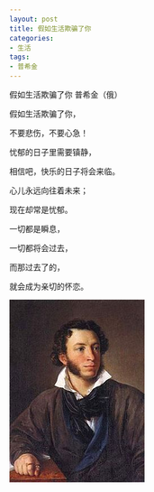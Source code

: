 ```yaml
---
layout: post
title: 假如生活欺骗了你
categories: 
- 生活
tags: 
- 普希金
---
```


假如生活欺骗了你   普希金（俄）

假如生活欺骗了你，

不要悲伤，不要心急！

忧郁的日子里需要镇静，

相信吧，快乐的日子将会来临。

心儿永远向往着未来；

现在却常是忧郁。

一切都是瞬息，

一切都将会过去，

而那过去了的，

就会成为亲切的怀恋。

![普希金](/images/Pushkin.jpg "普希金")
